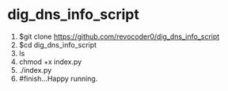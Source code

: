 # dig_dns_info_script

1. $git clone https://github.com/revocoder0/dig_dns_info_script
2. $cd dig_dns_info_script
3. ls
4. chmod +x index.py
5. ./index.py
6. #finish...Happy running.
